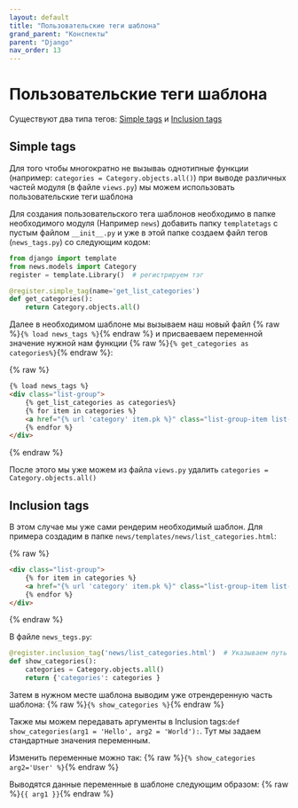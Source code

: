 ```yaml
---
layout: default
title: "Пользовательские теги шаблона"
grand_parent: "Конспекты"
parent: "Django"
nav_order: 13
---
```


# Пользовательские теги шаблона

Существуют два типа тегов:
[Simple tags](https://docs.djangoproject.com/en/3.0/howto/custom-template-tags/#simple-tags) и [Inclusion tags](https://docs.djangoproject.com/en/3.0/howto/custom-template-tags/#inclusion-tags)

## Simple tags
Для того чтобы многократно не вызываь однотипные функции (например: `categories = Category.objects.all()`) при выводе различных частей модуля (в файле `views.py`) мы можем использовать пользовательские теги шаблона

Для создания пользовательского тега шаблонов необходимо в папке необходимого модуля (Например `news`) добавить папку `templatetags` с пустым файлом `__init__.py` и уже в этой папке создаем файл тегов (`news_tags.py`) со следующим кодом:

```python
from django import template
from news.models import Category
register = template.Library()  # регистрируем тэг

@register.simple_tag(name='get_list_categories')
def get_categories():
	return Category.objects.all()
```

Далее в необходимом шаблоне мы вызываем наш новый файл {% raw %}`{% load news_tags %}`{% endraw %} и присваеваем переменной значение нужной нам функции {% raw %}`{% get_categories as categories%}`{% endraw %}:

{% raw %}
```html
{% load news_tags %}
<div class="list-group">
    {% get_list_categories as categories%}
    {% for item in categories %}
    <a href="{% url 'category' item.pk %}" class="list-group-item list-group-item-action">{{ item.title }}</a>
    {% endfor %}
</div>
```
{% endraw %}

После этого мы уже можем из файла `views.py` удалить `categories = Category.objects.all()`

## Inclusion tags

В этом случае мы уже сами рендерим необходимый шаблон.
Для примера создадим в папке `news/templates/news/list_categories.html`:

{% raw %}
```html
<div class="list-group">
    {% for item in categories %}
    <a href="{% url 'category' item.pk %}" class="list-group-item list-group-item-action">{{ item.title }}</a>
    {% endfor %}
</div>
```
{% endraw %}

В файле `news_tegs.py`:
```python
@register.inclusion_tag('news/list_categories.html')  # Указываем путь до шаблона
def show_categories():
	categories = Category.objects.all()
	return {'categories': categories }
```

Затем в нужном месте шаблона выводим уже отрендеренную часть шаблона: {% raw %}`{% show_categories %}`{% endraw %}

Также мы можем передавать аргументы в Inclusion tags:`def show_categories(arg1 = 'Hello', arg2 = 'World'):`. Тут мы задаем стандартные значения переменным.

Изменить переменные можно так: {% raw %}`{% show_categories arg2='User' %}`{% endraw %}

Выводятся данные переменные в шаблоне следующим образом: {% raw %}`{{ arg1 }}`{% endraw %}
